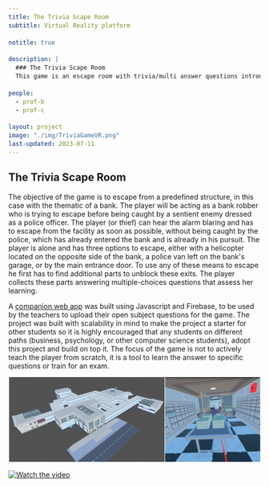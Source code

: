 ```yaml
---
title: The Trivia Scape Room
subtitle: Virtual Reality platform

notitle: true

description: |
  ### The Trivia Scape Room 
  This game is an escape room with trivia/multi answer questions introduced by the teacher in a web interface. The questions will condition the players to progress along the game.

people:
  - prof-b
  - prof-c

layout: project
image: "./img/TriviaGameVR.png"
last-updated: 2023-07-11
---
```


## The Trivia Scape Room

The objective of the game is to escape from a predefined structure, in
this case with the thematic of a bank. The player will be acting as a bank
robber who is trying to escape before being caught by a sentient enemy dressed as a police
officer. The player (or thief) can hear the alarm blaring and has to escape from the
facility as soon as possible, without being caught by the police, which has already entered
the bank and is already in his pursuit. The player is alone and has three options to escape, either with a helicopter located on the opposite side of the bank, a police van left on the bank's garage, or by the main
entrance door. To use any of these means to escape he first has to find additional parts
to unblock these exits. The player collects these parts answering multiple-choices questions that assess her learning.

A [companion web app](https://vrtrivia-619c6.web.app/) was built using Javascript and Firebase, to be used by the teachers to upload their open subject questions for the game. The project was built with scalability in mind to make the project
a starter for other students so it is highly encouraged that any students on different paths
(business, psychology, or other computer science students), adopt this project and build
on top it. The focus of the game is not to actively teach the player from scratch,
it is a tool to learn the answer to specific questions or train for an exam.

![Snapshot of the game](/img/TriviaBuildingFirstScene.png)

[![Watch the video]()](https://www.youtube.com/watch?v=1gDgYomyV70&t=128s)
